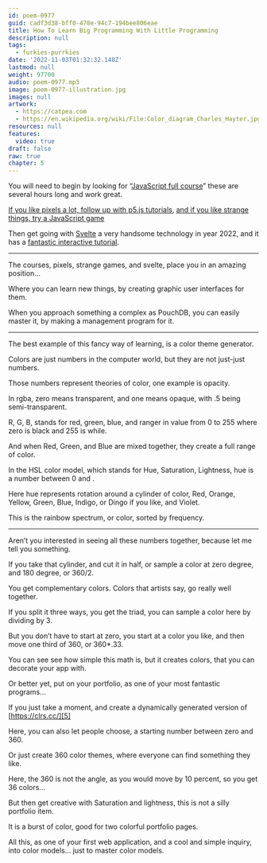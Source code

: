 ```yaml
---
id: poem-0977
guid: cadf3d38-bff0-478e-94c7-194bee806eae
title: How To Learn Big Programming With Little Programming
description: null
tags:
  - furkies-purrkies
date: '2022-11-03T01:32:32.148Z'
lastmod: null
weight: 97700
audio: poem-0977.mp3
image: poem-0977-illustration.jpg
images: null
artwork:
  - https://catpea.com
  - https://en.wikipedia.org/wiki/File:Color_diagram_Charles_Hayter.jpg
resources: null
features:
  video: true
draft: false
raw: true
chapter: 5
---
```


You will need to begin by looking for
“[JavaScript full course][0]” these are several hours long and work great.

[If you like pixels a lot, follow up with p5.js tutorials][1],
[and if you like strange things, try a JavaScript game][2]

Then get going with [Svelte][3] a very handsome technology in year 2022,
and it has a [fantastic interactive tutorial][4].

---

The courses, pixels, strange games, and svelte,
place you in an amazing position…

Where you can learn new things,
by creating graphic user interfaces for them.

When you approach something a complex as PouchDB,
you can easily master it, by making a management program for it.

---

The best example of this fancy way of learning,
is a color theme generator.

Colors are just numbers in the computer world,
but they are not just-just numbers.

Those numbers represent theories of color,
one example is opacity.

In rgba, zero means transparent,
and one means opaque, with .5 being semi-transparent.

R, G, B, stands for red, green, blue,
and ranger in value from 0 to 255 where zero is black and 255 is while.

And when Red, Green, and Blue are mixed together,
they create a full range of color.

In the HSL color model, which stands for Hue, Saturation, Lightness,
hue is a number between 0 and  .

Here hue represents rotation around a cylinder of color,
Red, Orange, Yellow, Green, Blue, Indigo, or Dingo if you like, and Violet.

This is the rainbow spectrum, or color,
sorted by frequency.

---

Aren’t you interested in seeing all these numbers together,
because let me tell you something.

If you take that cylinder, and cut it in half,
or sample a color at zero degree, and 180 degree, or 360/2.

You get complementary colors.
Colors that artists say, go really well together.

If you split it three ways, you get the triad,
you can sample a color here by dividing by 3.

But you don’t have to start at zero,
you start at a color you like, and then move one third of 360, or 360*.33.

You can see see how  simple this math is,
but it creates colors, that you can decorate your app with.

Or better yet, put on your portfolio,
as one of your most fantastic programs…

If you just take a moment,
and create a dynamically generated version of [https://clrs.cc/][5]

Here, you can also let people choose,
a starting number between zero and 360.

Or just create 360 color themes,
where everyone can find something they like.

Here, the 360 is not the angle, as you would move by 10 percent,
so you get 36 colors…

But then get creative with Saturation and lightness,
this is not a silly portfolio item.

It is a burst of color,
good for two colorful portfolio pages.

All this, as one of your first web application, and a cool and simple inquiry,
into color models… just to master color models.

[0]: https://www.youtube.com/results?search_query=JavaScript+full+course
[1]: https://www.youtube.com/watch?v=8j0UDiN7my4&list=PLglp04UYZK_PrN6xWo_nJ-8kzyXDyFUwi
[2]: https://duckduckgo.com/?q=learn+by+playing+javascript+game&t=raspberrypi&ia=web
[3]: https://svelte.dev/
[4]: https://svelte.dev/tutorial
[5]: https://clrs.cc/
